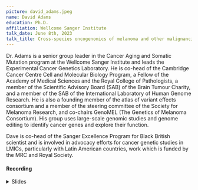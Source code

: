 ```yaml
---
picture: david_adams.jpeg
name: David Adams
education: Ph.D.
affiliation: Wellcome Sanger Institute
talk_date: June 8th, 2023
talk_title: Cross-species oncogenomics of melanoma and other malignancies to define disease drivers
---
```


Dr. Adams is a senior group leader in the Cancer Aging and Somatic Mutation program at the Wellcome Sanger Institute and leads the Experimental Cancer Genetics Laboratory. He is co-head of the Cambridge Cancer Centre Cell and Molecular Biology Program, a Fellow of the Academy of Medical Sciences and the Royal College of Pathologists, a member of the Scientific Advisory Board (SAB) of the Brain Tumour Charity, and a member of the SAB of the International Laboratory of Human Genome Research. He is also a founding member of the atlas of variant effects consortium and a member of the steering committee of the Society for Melanoma Research, and co-chairs GenoMEL (The Genetics of Melanoma Consortium). His group uses large-scale genomic studies and genome editing to identify cancer genes and explore their function.

Dave is co-head of the Sanger Excellence Program for Black British scientist and is involved in advocacy efforts for cancer genetic studies in LMICs, particularly with Latin American countries, work which is funded by the MRC and Royal Society.

#### Recording

<details><summary>Slides</summary>
<iframe width="640" height="540" src="{{ site.baseurl }}/assets/speaker_slides/David_Adams_Dermatlas.pdf" allowfullscreen style="border:none;"></iframe>
</details>
